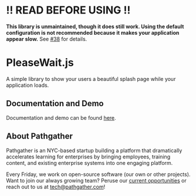 # ‼ READ BEFORE USING ‼

**This library is unmaintained, though it does still work. Using the default configuration is not recommended because it makes your application appear slow.** See [#38](https://github.com/Pathgather/please-wait/issues/38) for details.

# PleaseWait.js

A simple library to show your users a beautiful splash page while your application loads.

## Documentation and Demo

Documentation and demo can be found [here](http://pathgather.github.io/please-wait/).

## About Pathgather

Pathgather is an NYC-based startup building a platform that dramatically accelerates learning for enterprises by bringing employees, training content, and existing enterprise systems into one engaging platform.

Every Friday, we work on open-source software (our own or other projects). Want to join our always growing team? Peruse our [current opportunities](http://www.pathgather.com/jobs/) or reach out to us at <tech@pathgather.com>!
